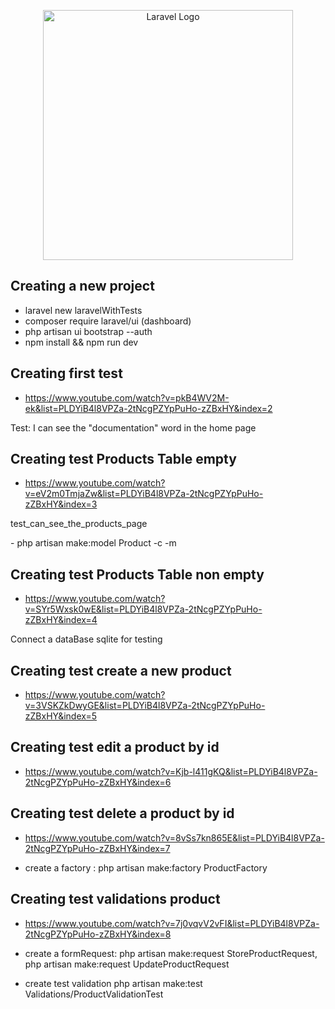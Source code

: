 <p align="center"><a href="https://laravel.com" target="_blank"><img src="https://raw.githubusercontent.com/laravel/art/master/logo-lockup/5%20SVG/2%20CMYK/1%20Full%20Color/laravel-logolockup-cmyk-red.svg" width="400" alt="Laravel Logo"></a></p>

## Creating a new project

-   laravel new laravelWithTests
-   composer require laravel/ui (dashboard)
-   php artisan ui bootstrap --auth
-   npm install && npm run dev

## Creating first test

-   https://www.youtube.com/watch?v=pkB4WV2M-ek&list=PLDYiB4l8VPZa-2tNcgPZYpPuHo-zZBxHY&index=2

<p> Test: I can see the "documentation" word in the home page</p>

## Creating test Products Table empty

-   https://www.youtube.com/watch?v=eV2m0TmjaZw&list=PLDYiB4l8VPZa-2tNcgPZYpPuHo-zZBxHY&index=3
<p>test_can_see_the_products_page</p>
-   php artisan make:model Product -c -m

## Creating test Products Table non empty

-   https://www.youtube.com/watch?v=SYr5Wxsk0wE&list=PLDYiB4l8VPZa-2tNcgPZYpPuHo-zZBxHY&index=4
<p>Connect a dataBase sqlite for testing</p>

## Creating test create a new product

-   https://www.youtube.com/watch?v=3VSKZkDwyGE&list=PLDYiB4l8VPZa-2tNcgPZYpPuHo-zZBxHY&index=5

## Creating test edit a product by id

-   https://www.youtube.com/watch?v=Kjb-l411gKQ&list=PLDYiB4l8VPZa-2tNcgPZYpPuHo-zZBxHY&index=6

## Creating test delete a product by id

-   https://www.youtube.com/watch?v=8vSs7kn865E&list=PLDYiB4l8VPZa-2tNcgPZYpPuHo-zZBxHY&index=7

-   create a factory : php artisan make:factory ProductFactory

## Creating test validations product

-   https://www.youtube.com/watch?v=7j0vqvV2vFI&list=PLDYiB4l8VPZa-2tNcgPZYpPuHo-zZBxHY&index=8

-   create a formRequest: php artisan make:request StoreProductRequest, php artisan make:request UpdateProductRequest
-   create test validation php artisan make:test Validations/ProductValidationTest
